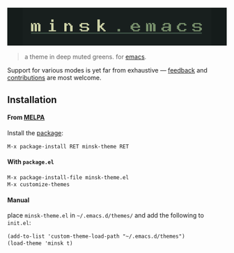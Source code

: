 ![minsk-emacs](https://github.com/jlpaca/minsk-theme/blob/emacs/theme/emacs/img/banner-emacs.png?raw=true)

> a theme in deep muted greens. for [emacs](https://www.gnu.org/software/emacs/).

Support for various modes is yet far from exhaustive —
[feedback](https://github.com/jlpaca/minsk-theme/issues/new) and
[contributions](https://github.com/jlpaca/minsk-theme/compare) are
most welcome.

## Installation

#### From [MELPA](https://melpa.org)

Install the [package](https://melpa.org/#/minsk-theme):

```
M-x package-install RET minsk-theme RET
```

#### With `package.el`
```
M-x package-install-file minsk-theme.el
M-x customize-themes
```

#### Manual
place `minsk-theme.el` in `~/.emacs.d/themes/` and add the following to `init.el`:

```
(add-to-list 'custom-theme-load-path "~/.emacs.d/themes")
(load-theme 'minsk t)
```

